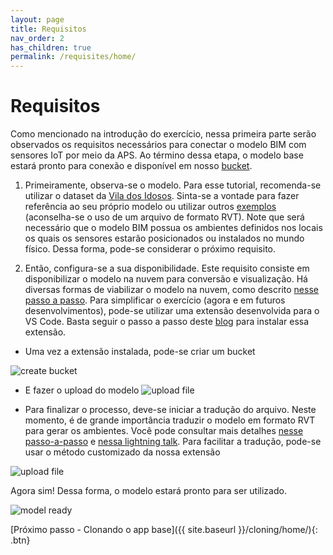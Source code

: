 ```yaml
---
layout: page
title: Requisitos
nav_order: 2
has_children: true
permalink: /requisites/home/
---
```


# Requisitos

Como mencionado na introdução do exercício, nessa primeira parte serão observados os requisitos necessários para conectar o modelo BIM com sensores IoT por meio da APS. Ao término dessa etapa, o modelo base estará pronto para conexão e disponível em nosso [bucket](https://aps.autodesk.com/en/docs/data/v2/developers_guide/basics/#object-storage-service-oss). 

1. Primeiramente, observa-se o modelo. Para esse tutorial, recomenda-se utilizar o dataset da [Vila dos Idosos](https://github.com/JoaoMartins-callmeJohn/iot-sample-tutorial/tree/main/assets/files). Sinta-se a vontade para fazer referência ao seu próprio modelo ou utilizar outros [exemplos](https://knowledge.autodesk.com/support/revit/getting-started/caas/CloudHelp/cloudhelp/2022/ENU/Revit-GetStarted/files/GUID-7B9C7A69-1083-406D-A01F-53D405C167F3-htm.html) (aconselha-se o uso de um arquivo de formato RVT). Note que será necessário que o modelo BIM possua os ambientes definidos nos locais os quais os sensores estarão posicionados ou instalados no mundo físico. Dessa forma, pode-se considerar o próximo requisito.

2. Então, configura-se a sua disponibilidade. Este requisito consiste em disponibilizar o modelo na nuvem para conversão e visualização. Há diversas formas de viabilizar o modelo na nuvem, como descrito [nesse passo a passo](https://aps.autodesk.com/en/docs/data/v2/tutorials/app-managed-bucket/). Para simplificar o exercício (agora e em futuros desenvolvimentos), pode-se utilizar uma extensão desenvolvida para o VS Code. Basta seguir o passo a passo deste [blog](https://aps.autodesk.com/blog/forge-visual-studio-code) para instalar essa extensão. 

- Uma vez a extensão instalada, pode-se criar um bucket

![create bucket](../../assets/images/create_bucket.gif)

- E fazer o upload do modelo
![upload file](../../assets/images/upload_file.gif)

- Para finalizar o processo, deve-se iniciar a tradução do arquivo. Neste momento, é de grande importância traduzir o modelo em formato RVT para gerar os ambientes. Você pode consultar mais detalhes [nesse passo-a-passo](https://aps.autodesk.com/en/docs/model-derivative/v2/tutorials/prep-roominfo4viewer/) e [nessa lightning talk](https://youtu.be/GgW9gBCRrWg?t=232). Para facilitar a tradução, pode-se usar o método customizado da nossa extensão

![upload file](../../assets/images/start_translation.gif)

Agora sim! Dessa forma, o modelo estará pronto para ser utilizado.

![model ready](../../assets/images/model_ready.gif)

[Próximo passo - Clonando o app base]({{ site.baseurl }}/cloning/home/){: .btn}
